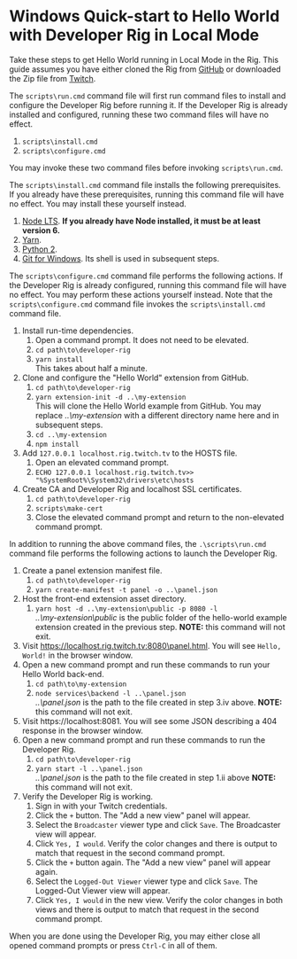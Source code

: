 # Windows Quick-start to Hello World with Developer Rig in Local Mode

Take these steps to get Hello World running in Local Mode in the Rig.
This guide assumes you have either cloned the Rig from [GitHub](/twitchdev/developer-rig) or downloaded the Zip file from [Twitch](https://dev.twitch.tv).

The `scripts\run.cmd` command file will first run command files to install and configure the Developer Rig before running it.  If the Developer Rig is already installed and configured, running these two command files will have no effect.

1.  `scripts\install.cmd`
2.  `scripts\configure.cmd`

You may invoke these two command files before invoking `scripts\run.cmd`.

The `scripts\install.cmd` command file installs the following prerequisites.  If you already have these prerequisites, running this command file will have no effect. You may install these yourself instead.

1.  [Node LTS](https://nodejs.org/en/download/).  **If you already have Node installed, it must be at least version 6.**
2.  [Yarn](https://yarnpkg.com/lang/en/docs/install).
3.  [Python 2](https://www.python.org/downloads/release/python-2715/).
4.  [Git for Windows](https://github.com/git-for-windows/git/releases/download/v2.17.1.windows.2/Git-2.17.1.2-64-bit.exe).  Its shell is used in subsequent steps.

The `scripts\configure.cmd` command file performs the following actions.  If the Developer Rig is already configured, running this command file will have no effect. You may perform these actions yourself instead.  Note that the `scripts\configure.cmd` command file invokes the `scripts\install.cmd` command file.

1.  Install run-time dependencies.
    1.  Open a command prompt.  It does not need to be elevated.
	2.  `cd path\to\developer-rig`
    3.  `yarn install`  
        This takes about half a minute.
2.  Clone and configure the "Hello World" extension from GitHub.
    1.  `cd path\to\developer-rig`
    2.  `yarn extension-init -d ..\my-extension`  
        This will clone the Hello World example from GitHub.  You may replace *..\my-extension* with a different directory name here and in subsequent steps.
    3.  `cd ..\my-extension`  
    4.  `npm install`  
3.  Add `127.0.0.1 localhost.rig.twitch.tv` to the HOSTS file.
    1.  Open an elevated command prompt.
    1.  `ECHO 127.0.0.1 localhost.rig.twitch.tv>> "%SystemRoot%\System32\drivers\etc\hosts`
4.  Create CA and Developer Rig and localhost SSL certificates.
    1.  `cd path\to\developer-rig`
    2.  `scripts\make-cert`  
	3.  Close the elevated command prompt and return to the non-elevated command prompt.

In addition to running the above command files, the `.\scripts\run.cmd` command file performs the following actions to launch the Developer Rig.

1.  Create a panel extension manifest file.
    1.  `cd path\to\developer-rig`
    2.  `yarn create-manifest -t panel -o ..\panel.json`
2.  Host the front-end extension asset directory.
    1.  `yarn host -d ..\my-extension\public -p 8080 -l`  
        *..\my-extension\public* is the public folder of the hello-world example extension created in the previous step.
        **NOTE:**  this command will not exit.
3.  Visit https://localhost.rig.twitch.tv:8080\panel.html.  You will see `Hello, World!` in the browser window.
4.  Open a new command prompt and run these commands to run your Hello World back-end.
    1.  `cd path\to\my-extension`  
    3.  `node services\backend -l ..\panel.json`  
        *..\panel.json* is the path to the file created in step 3.iv above.
        **NOTE:**  this command will not exit.
5.  Visit https://localhost:8081.  You will see some JSON describing a 404 response in the browser window.
6.  Open a new command prompt and run these commands to run the Developer Rig.
    1.  `cd path\to\developer-rig`
    2.  `yarn start -l ..\panel.json`  
        *..\panel.json* is the path to the file created in step 1.ii above
        **NOTE:**  this command will not exit.
7.  Verify the Developer Rig is working.
	1.  Sign in with your Twitch credentials.
    2.  Click the `+` button. The "Add a new view" panel will appear.
    3.  Select the `Broadcaster` viewer type and click `Save`. The Broadcaster view will appear.
    4.  Click `Yes, I would`. Verify the color changes and there is output to match that request in the second command prompt.
    5.  Click the `+` button again. The "Add a new view" panel will appear again.
    6.  Select the `Logged-Out Viewer` viewer type and click `Save`. The Logged-Out Viewer view will appear.
    7.  Click `Yes, I would` in the new view. Verify the color changes in both views and there is output to match that request in the second command prompt.

When you are done using the Developer Rig, you may either close all opened command prompts or press `Ctrl-C` in all of them.
